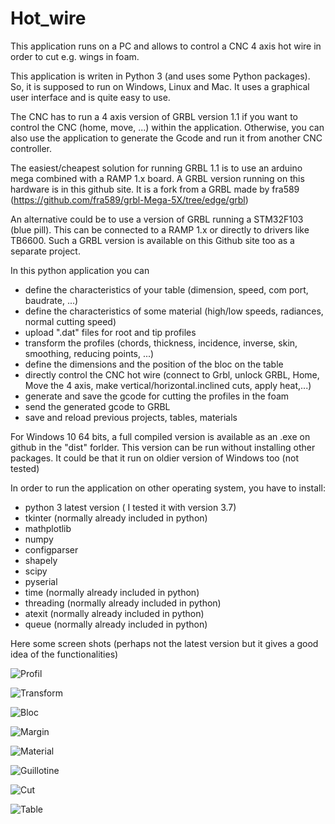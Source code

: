 # Hot_wire

This application runs on a PC and allows to control a CNC 4 axis hot wire in order to cut e.g. wings in foam.

This application is writen in Python 3 (and uses some Python packages).
So, it is supposed to run on Windows, Linux and Mac.
It uses a graphical user interface and is quite easy to use. 

The CNC has to run a 4 axis version of GRBL version 1.1 if you want to control the CNC (home, move, ...) within the application.
Otherwise, you can also use the application to generate the Gcode and run it from another CNC controller. 

The easiest/cheapest solution for running GRBL 1.1 is to use an arduino mega combined with a RAMP 1.x board.
A GRBL version running on this hardware is in this github site. It is a fork from a GRBL made by fra589 (https://github.com/fra589/grbl-Mega-5X/tree/edge/grbl) 

An alternative could be to use a version of GRBL running a STM32F103 (blue pill). This can be connected to a RAMP 1.x or directly to drivers like TB6600. Such a GRBL version is available on this Github site too as a separate project. 

In this python application you can
- define the characteristics of your table (dimension, speed, com port, baudrate, ...)
- define the characteristics of some material (high/low speeds, radiances, normal cutting speed)
- upload ".dat" files for root and tip profiles
- transform the profiles (chords, thickness, incidence, inverse, skin, smoothing, reducing points, ...)
- define the dimensions and the position of the bloc on the table
- directly control the CNC hot wire (connect to Grbl, unlock GRBL, Home, Move the 4 axis, make vertical/horizontal.inclined cuts, apply heat,...)
- generate and save the gcode for cutting the profiles in the foam
- send the generated gcode to GRBL
- save and reload previous projects, tables, materials

For Windows 10 64 bits, a full compiled version is available as an .exe on github in the "dist" forlder.
This version can be run without installing other packages.
It could be that it run on oldier version of Windows too (not tested)

In order to run the application on other operating system, you have to install:
- python 3 latest version ( I tested it with version 3.7)
- tkinter (normally already included in python)
- mathplotlib
- numpy
- configparser
- shapely
- scipy
- pyserial
- time  (normally already included in python)
- threading (normally already included in python)
- atexit (normally already included in python)
- queue (normally already included in python)

Here some screen shots (perhaps not the latest version but it gives a good idea of the functionalities)

![Profil](https://github.com/mstrens/Hot_wire/blob/master/image/Profil.png)

![Transform](https://github.com/mstrens/Hot_wire/blob/master/image/Transform.png)

![Bloc](https://github.com/mstrens/Hot_wire/blob/master/image/Bloc.png)

![Margin](https://github.com/mstrens/Hot_wire/blob/master/image/Margin.png)

![Material](https://github.com/mstrens/Hot_wire/blob/master/image/Material.png)

![Guillotine](https://github.com/mstrens/Hot_wire/blob/master/image/Guillotine.png)

![Cut](https://github.com/mstrens/Hot_wire/blob/master/image/Cut.png)

![Table](https://github.com/mstrens/Hot_wire/blob/master/image/Table.png)
